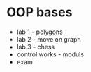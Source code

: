 # OOP bases
- lab 1 - polygons
- lab 2 - move on graph
- lab 3 - chess
- control works - moduls
- exam

